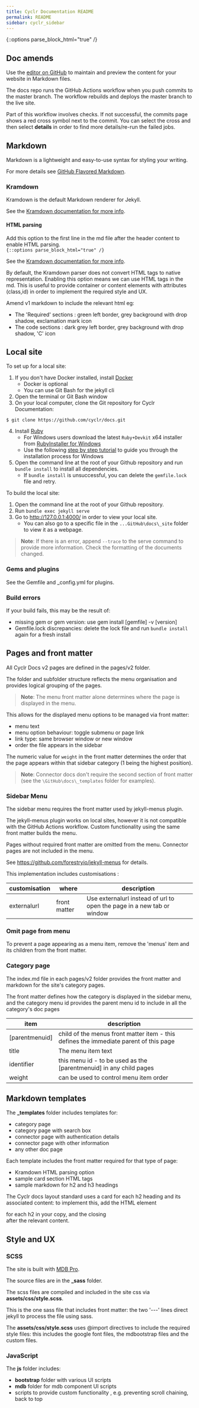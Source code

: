 ```yaml
---
title: Cyclr Documentation README
permalink: README
sidebar: cyclr_sidebar
---
```


{::options parse_block_html="true" /}
<section class="card">

## Doc amends

Use the [editor on GitHub](https://github.com/cyclr/docs/edit/master/README.md) to maintain and preview the content for your website in Markdown files.

The docs repo runs the GitHub Actions workflow when you push commits to the master branch. The workflow rebuilds and deploys the master branch to the live site.

Part of this workflow involves checks. If not successful, the commits page shows a red cross symbol next to the commit. You can select the cross and then select **details** in order to find more details/re-run the failed jobs.

</section>

<section class="card">

## Markdown

Markdown is a lightweight and easy-to-use syntax for styling your writing.

For more details see [GitHub Flavored Markdown](https://guides.github.com/features/mastering-markdown/).


### Kramdown

Kramdown is the default Markdown renderer for Jekyll.

See the [Kramdown documentation for more info](https://kramdown.gettalong.org/index.html).


#### HTML parsing

Add this option to the first line in the md file after the header content to enable HTML parsing.  
``
{::options parse_block_html="true" /}
``

See the [Kramdown documentation for more info](https://kramdown.gettalong.org/parser/kramdown.html).

By default, the Kramdown parser does not convert HTML tags to native representation. Enabling this option means we can use HTML tags in the md. This is useful to provide container or content elements with attributes (class,id) in order to implement the required style and UX.

Amend v1 markdown to include the relevant html eg:
- The 'Required' sections : green left border, grey background with drop shadow, exclamation mark icon 
- The code sections : dark grey left border, grey background with drop shadow, 'C' icon 

</section>

<section class="card">

## Local site 

To set up for a local site:

1. If you don't have Docker installed, install [Docker](https://docs.docker.com/install/)
    - Docker is optional
    - You can use Git Bash for the jekyll cli
2. Open the terminal or Git Bash window
3. On your local computer, clone the Git repository for Cyclr Documentation:
```Shell
$ git clone https://github.com/cyclr/docs.git
```
4. Install [Ruby](https://www.ruby-lang.org/en/documentation/installation/)
    *  For Windows users download the latest `Ruby+Devkit` x64 installer from [RubyInstaller for Windows](https://rubyinstaller.org/downloads/)
    *  Use the following [step by step tutorial](https://www.geeksforgeeks.org/how-to-install-rubygems-in-windows/) to guide you through the installation process for Windows
6. Open the command line at the root of your Github repository and run `bundle install` to install all dependencies.
    *  If `bundle install` is unsuccessful, you can delete the `gemfile.lock` file and retry.

To build the local site:

1. Open  the command line at the root of your Github repository.
2. Run `bundle exec jekyll serve`
3. Go to http://127.0.0.1:4000/ in order to view your local site.
    *  You can also go to a specific file in the `...GitHub\docs\_site` folder to view it as a webpage.

> **Note**: If there is an error, append `--trace` to the serve command to provide more information. Check the formatting of the documents changed.


### Gems and plugins

See the Gemfile and \_config.yml for plugins.


### Build errors

If your build fails, this may be the result of:
- missing gem or gem version: use gem install [gemfile] -v [version]
- Gemfile.lock discrepancies: delete the lock file and run `bundle install` again for a fresh install
 
</section>

<section class="card">

## Pages and front matter

All Cyclr Docs v2 pages are defined in the pages/v2 folder.

The folder and subfolder structure reflects the menu organisation and provides logical grouping of the pages.

> **Note**: The menu front matter alone determines where the page is displayed in the menu.

This allows for the displayed menu options to be managed via front matter:
- menu text
- menu option behaviour: toggle submenu or page link
- link type: same browser window or new window
- order the file appears in the sidebar


The numeric value for `weight` in the front matter determines the order that the page appears within that sidebar category (1 being the highest position).

> **Note**: Connector docs don't require the second section of front matter (see the `\GitHub\docs\_templates` folder for examples).


### Sidebar Menu

The sidebar menu requires the front matter used by jekyll-menus plugin. 

The jekyll-menus plugin works on local sites, however it is not compatible with the GitHub Actions workflow. Custom functionality using the same front matter builds the menu. 

Pages without required front matter are omitted from the menu. Connector pages are not included in the menu.

See https://github.com/forestryio/jekyll-menus for details.

This implementation includes customisations :

| customisation | where | description |
| --- | --- | --- |
| externalurl | front matter | Use externalurl instead of url to open the page in a new tab or window |


### Omit page from menu

To prevent a page appearing as a menu item, remove the 'menus' item and its children from the front matter. 


### Category page

The index.md file in each pages/v2 folder provides the front matter and markdown for the site's category pages.

The front matter defines how the category is displayed in the sidebar menu, and the category menu id provides the parent menu id to include in all the category's doc pages 


| item | description |
| --- | --- |
| [parentmenuid] | child of the menus front matter item - this defines the immediate parent of this page |
| title | The menu item text  |
| identifier | this menu id - to be used as the [parentmenuid] in any child pages |
| weight | can be used to control menu item order |

</section>

<section class="card">

## Markdown templates

The **_templates** folder includes templates for:
- category page
- category page with search box
- connector page with authentication details
- connector page with other information
- any other doc page

Each template includes the front matter required for that type of page:
- Kramdown HTML parsing option
- sample card section HTML tags
- sample markdown for h2 and h3 headings

The Cyclr docs layout standard uses a card for each h2 heading and its associated content: to implement this, add the HTML element <section class="card"> for each h2 in your copy, and the closing </section> after the relevant content.

</section>

<section class="card">

## Style and UX


### SCSS

The site is built with [MDB Pro](https://mdbootstrap.com/docs/standard/pro/).

The source files are in the **\_sass** folder.

The scss files are compiled and included in the site css via **assets/css/style.scss**. 

This is the one sass file that includes front matter: the two '---' lines direct jekyll to process the file using sass.

The **assets/css/style.scss** uses @import directives to include the required style files: this includes the google font files, the mdbootstrap files and the custom files. 


### JavaScript

The **js** folder includes:
- **bootstrap** folder with various UI scripts 
- **mdb** folder for mdb component UI scripts
- scripts to provide custom functionality , e.g. preventing scroll chaining, back to top 

</section>
